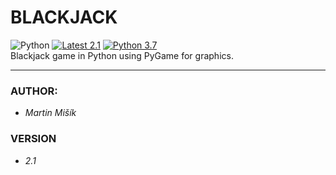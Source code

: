 # BLACKJACK 
![Python](https://img.shields.io/badge/Python-14354C?style=flat-square&logo=python&logoColor=white)
[![Latest 2.1](https://img.shields.io/badge/latest-v2.1-red.svg?style=flat-square)](https://github.com/proheap/Blackjack/)
[![Python 3.7](https://img.shields.io/badge/python-v3.7-green.svg?style=flat-square)](https://www.python.org/downloads/release/python-378/)  
Blackjack game in Python using PyGame for graphics.

---

### AUTHOR:
- *Martin Mišík*

### VERSION
- *2.1*
